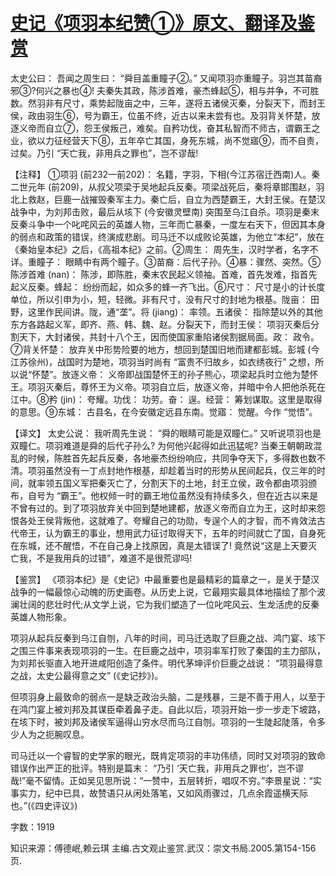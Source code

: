 # [史记《项羽本纪赞①》原文、翻译及鉴赏](https://www.vrrw.net/wx/14050.html)

太史公曰： 吾闻之周生曰： “舜目盖重瞳子②。” 又闻项羽亦重瞳子。羽岂其苗裔邪③?何兴之暴也④! 夫秦失其政，陈涉首难，豪杰蜂起⑤，相与并争，不可胜数。然羽非有尺寸，乘势起陇亩之中，三年，遂将五诸侯灭秦，分裂天下，而封王侯，政由羽生⑥，号为霸王，位虽不终，近古以来未尝有也。及羽背关怀楚，放逐义帝而自立⑦，怨王侯叛己，难矣。自矜功伐，奋其私智而不师古，谓霸王之业，欲以力征经营天下⑧，五年卒亡其国，身死东城，尚不觉寤⑨，而不自责，过矣。乃引 “天亡我，非用兵之罪也”，岂不谬哉!

【注释】 ①项羽 (前232—前202)： 名籍，字羽，下相(今江苏宿迁西南)人。秦二世元年 (前209)，从叔父项梁于吴地起兵反秦。项梁战死后，秦将章邯围赵，羽北上救赵，巨鹿一战摧毁秦军主力。秦亡后，自立为西楚霸王，大封王侯。在楚汉战争中，为刘邦击败，最后从垓下 (今安徽灵壁南) 突围至乌江自杀。项羽是秦末反秦斗争中一个叱咤风云的英雄人物，三年而亡暴秦，一度左右天下，但因其本身的弱点和政策的错误，终演成悲剧。司马迁不以成败论英雄，为他立“本纪”，放在《秦始皇本纪》之后，《高祖本纪》之前。②周生： 周先生，汉时学者，名字不详。重瞳子： 眼睛中有两个瞳子。③苗裔：后代子孙。④暴：骤然、突然。⑤陈涉首难 (nan)： 陈涉，即陈胜，秦末农民起义领袖。首难，首先发难，指首先起义反秦。蜂起： 纷纷而起，如众多的蜂一齐飞出。⑥尺寸： 尺寸是小的计长度单位，所以引申为小，短，轻微。非有尺寸，没有尺寸的封地为根基。陇亩： 田野，这里作民间讲。陇，通“垄”。将 (jiang)： 率领。五诸侯： 指除楚以外的其他东方各路起义军，即齐、燕、韩、魏、赵。分裂天下，而封王侯： 项羽灭秦后分割天下，大封诸侯，共封十八个王，因而使国家重陷诸侯割据局面。政： 政令。⑦背关怀楚： 放弃关中形势险要的地方，想回到楚国旧地而建都彭城。彭城 (今江苏徐州)，战国时为楚地，项羽当时尚有 “富贵不归故乡，如衣绣夜行” 之想，所以说“怀楚”。放逐义帝： 义帝即战国楚怀王的孙子熊心，项梁起兵时立他为楚怀王。项羽灭秦后，尊怀王为义帝。项羽自立后，放逐义帝，并暗中令人把他杀死在江中。⑧矜 (jin)： 夸耀。功伐： 功劳。奋： 逞。经营： 筹划谋取。这里是取得的意思。⑨东城： 古县名，在今安徽定远县东南。觉寤： 觉醒。今作 “觉悟”。



【译文】 太史公说： 我听周先生说： “舜的眼睛可能是双瞳仁。” 又听说项羽也是双瞳仁。项羽难道是舜的后代子孙么? 为何他兴起得如此迅猛呢? 当秦王朝朝政混乱的时候，陈胜首先起兵反秦，各地豪杰纷纷响应，共同争夺天下，多得数也数不清。项羽虽然没有一丁点封地作根基，却趁着当时的形势从民间起兵，仅三年的时间，就率领五国义军把秦灭亡了，分割天下的土地，封王立侯，政令都由项羽颁布，自号为 “霸王”。他权倾一时的霸王地位虽然没有持续多久，但在近古以来是不曾有过的。到了项羽放弃关中回到楚地建都，放逐义帝而自立为王，这时却来怨恨各处王侯背叛他，这就难了。夸耀自己的功勋，专逞个人的才智，而不肯效法古代帝王，认为霸王的事业，想用武力征讨取得天下，五年的时间就亡了国，自身死在东城，还不醒悟，不在自己身上找原因，真是太错误了! 竟然说“这是上天要灭亡我，不是我用兵的过错”，难道不是很荒谬吗!

【鉴赏】 《项羽本纪》是《史记》中最重要也是最精彩的篇章之一，是关于楚汉战争的一幅最惊心动魄的历史画卷。从历史上说，它最翔实最具体地描绘了那个波澜壮阔的悲壮时代;从文学上说，它为我们塑造了一位叱咤风云、生龙活虎的反秦英雄人物形象。

项羽从起兵反秦到乌江自刎，八年的时间，司马迁选取了巨鹿之战、鸿门宴、垓下之围三件事来表现项羽的一生。在巨鹿之战中，项羽率军打败了秦国的主力部队，为刘邦长驱直入地开进咸阳创造了条件。明代茅坤评价巨鹿之战说： “项羽最得意之战，太史公最得意之文” (《史记抄》)。

但项羽身上最致命的弱点一是缺乏政治头脑，二是残暴，三是不善于用人，以至于在鸿门宴上被刘邦及其谋臣牵着鼻子走。自此以后，项羽开始一步一步走下坡路，在垓下时，被刘邦及诸侯军逼得山穷水尽而乌江自刎。项羽的一生陡起陡落，令多少人为之扼腕叹息。

司马迁以一个睿智的史学家的眼光，既肯定项羽的丰功伟绩，同时又对项羽的致命错误作出严正的批评。特别是篇末： “乃引 ‘天亡我，非用兵之罪也’，岂不谬哉!”毫不留情。正如吴见思所说：“一赞中，五层转折，唱叹不穷。”李景星说：“实事实力，纪中已具，故赞语只从闲处落笔，又如风雨骤过，几点余霞遥横天际也。”(《四史评议》)

字数：1919

知识来源：傅德岷,赖云琪 主编.古文观止鉴赏.武汉：崇文书局.2005.第154-156页.

